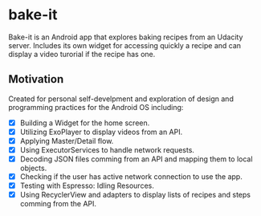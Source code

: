 # bake-it

Bake-it is an Android app that explores baking recipes from an Udacity server. Includes its own widget for accessing quickly a recipe and can display a video turorial if the recipe has one.
 
## Motivation
Created for personal self-develpment and exploration of design and programming practices for the Android OS including:

- [x] Building a Widget for the home screen.
- [x] Utilizing ExoPlayer to display videos from an API.
- [x] Applying Master/Detail flow.
- [x] Using ExecutorServices to handle network requests.
- [x] Decoding JSON files comming from an API and mapping them to local objects.
- [x] Checking if the user has active network connection to use the app.
- [x] Testing with Espresso: Idling Resources.
- [x] Using RecyclerView and adapters to display lists of recipes and steps comming from the API.
